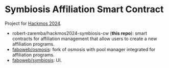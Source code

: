 # Symbiosis Affiliation Smart Contract

Project for [Hackmos 2024](https://dorahacks.io/hackathon/hackmos2024).

- robert-zaremba/hackmos2024-symbiosis-cw (**this repo**): smart contracts for affiliation management that allow users to create a new affiliation programs.
- [faboweb/osmosis](https://github.com/faboweb/osmosis): fork of osmosis with pool manager integrated for  affiliation programs.
- [faboweb/symbiosis](https://github.com/faboweb/symbiosis): UI.

